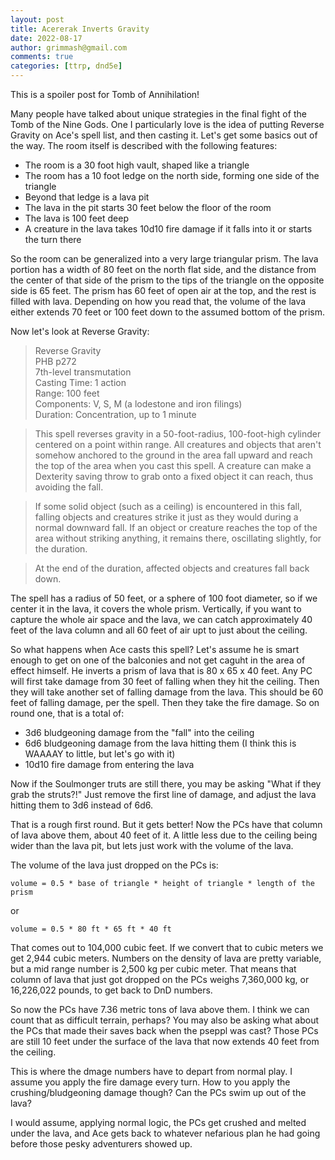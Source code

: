 ```yaml
---
layout: post
title: Acererak Inverts Gravity
date: 2022-08-17
author: grimmash@gmail.com
comments: true
categories: [ttrp, dnd5e]
---
```


This is a spoiler post for Tomb of Annihilation!

Many people have talked about unique strategies in the final fight of the Tomb of the Nine Gods.  One I particularly love is the idea of putting Reverse Gravity on Ace's spell list, and then casting it.  Let's get some basics out of the way.  The room itself is described with the following features:

- The room is a 30 foot high vault, shaped like a triangle
- The room has a 10 foot ledge on the north side, forming one side of the triangle
- Beyond that ledge is a lava pit
- The lava in the pit starts 30 feet below the floor of the room
- The lava is 100 feet deep
- A creature in the lava takes 10d10 fire damage if it falls into it or starts the turn there

So the room can be generalized into a very large triangular prism.  The lava portion has a width of 80 feet on the north flat side, and the distance from the center of that side of the prism to the tips of the triangle on the opposite side is 65 feet.  The prism has 60 feet of open air at the top, and the rest is filled with lava.  Depending on how you read that, the volume of the lava either extends 70 feet or 100 feet down to the assumed bottom of the prism.

Now let's look at Reverse Gravity:

>Reverse Gravity  
PHB p272  
7th-level transmutation  
Casting Time: 1 action  
Range: 100 feet  
Components: V, S, M (a lodestone and iron filings)  
Duration: Concentration, up to 1 minute

>This spell reverses gravity in a 50-foot-radius, 100-foot-high cylinder centered on a point within range. All creatures and objects that aren't somehow anchored to the ground in the area fall upward and reach the top of the area when you cast this spell. A creature can make a Dexterity saving throw to grab onto a fixed object it can reach, thus avoiding the fall.

>If some solid object (such as a ceiling) is encountered in this fall, falling objects and creatures strike it just as they would during a normal downward fall. If an object or creature reaches the top of the area without striking anything, it remains there, oscillating slightly, for the duration.

>At the end of the duration, affected objects and creatures fall back down.

The spell has a radius of 50 feet, or a sphere of 100 foot diameter, so if we center it in the lava, it covers the whole prism.  Vertically, if you want to capture the whole air space and the lava, we can catch approximately 40 feet of the lava column and all 60 feet of air upt to just about the ceiling.

So what happens when Ace casts this spell?  Let's assume he is smart enough to get on one of the balconies and not get caguht in the area of effect himself.  He inverts a prism of lava that is 80 x 65 x 40 feet.  Any PC will first take damage from 30 feet of falling when they hit the ceiling.  Then they will take another set of falling damage from the lava.  This should be 60 feet of falling damage, per the spell.  Then they take the fire damage.  So on round one, that is a total of:
- 3d6 bludgeoning damage from the "fall" into the ceiling
- 6d6 bludgeoning damage from the lava hitting them (I think this is WAAAAY to little, but let's go with it)
- 10d10 fire damage from entering the lava

Now if the Soulmonger truts are still there, you may be asking "What if they grab the struts?!"  Just remove the first line of damage, and adjust the lava hitting them to 3d6 instead of 6d6.

That is a rough first round.  But it gets better!  Now the PCs have that column of lava above them, about 40 feet of it.  A little less due to the ceiling being wider than the lava pit, but lets just work with the volume of the lava.

The volume of the lava just dropped on the PCs is:

`volume = 0.5 * base of triangle * height of triangle * length of the prism`

or

`volume = 0.5 * 80 ft * 65 ft * 40 ft`

That comes out to 104,000 cubic feet.  If we convert that to cubic meters we get 2,944 cubic meters.  Numbers on the density of lava are pretty variable, but a mid range number is 2,500 kg per cubic meter.  That means that column of lava that just got dropped on the PCs weighs 7,360,000 kg, or  16,226,022 pounds, to get back to DnD numbers.

So now the PCs have 7.36 metric tons of lava above them.  I think we can count that as difficult terrain, perhaps?  You may also be asking what about the PCs that made their saves back when the pseppl was cast?  Those PCs are still 10 feet under the surface of the lava that now extends 40 feet from the ceiling.

This is where the dmage numbers have to depart from normal play.  I assume you apply the fire damage every turn.  How to you apply the crushing/bludgeoning damage though?  Can the PCs swim up out of the lava?  

I would assume, applying normal logic, the PCs get crushed and melted under the lava, and Ace gets back to whatever nefarious plan he had going before those pesky adventurers showed up.  
